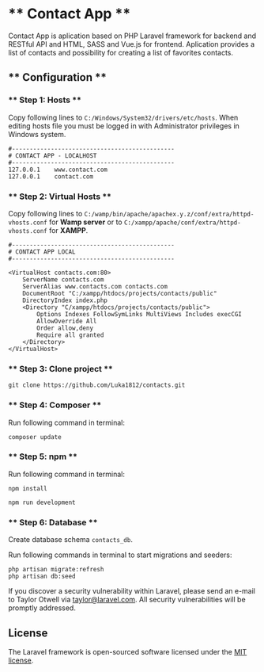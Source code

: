 # ** Contact App **

Contact App is aplication based on PHP Laravel framework for backend and RESTful API and HTML, SASS and Vue.js for frontend. Aplication provides a list of contacts and possibility for creating a list of favorites contacts. 

## ** Configuration **

### ** Step 1: Hosts **

Copy following lines to `C:/Windows/System32/drivers/etc/hosts`. When editing hosts file you must be logged in with Administrator privileges in Windows system.

```
#----------------------------------------------
# CONTACT APP - LOCALHOST
#----------------------------------------------
127.0.0.1    www.contact.com
127.0.0.1    contact.com

```

### ** Step 2: Virtual Hosts **

Copy following lines to `C:/wamp/bin/apache/apachex.y.z/conf/extra/httpd-vhosts.conf` for **Wamp server** or to `C:/xampp/apache/conf/extra/httpd-vhosts.conf` for **XAMPP**.

```
#----------------------------------------------
# CONTACT APP LOCAL 
#----------------------------------------------

<VirtualHost contacts.com:80>
    ServerName contacts.com
    ServerAlias www.contacts.com contacts.com
    DocumentRoot "C:/xampp/htdocs/projects/contacts/public"
	DirectoryIndex index.php
	<Directory "C/xampp/htdocs/projects/contacts/public">
        Options Indexes FollowSymLinks MultiViews Includes execCGI
        AllowOverride All
		Order allow,deny
        Require all granted
    </Directory>
</VirtualHost>
```

### ** Step 3: Clone project **

```
git clone https://github.com/Luka1812/contacts.git
```

### ** Step 4: Composer **

Run following command in terminal:

```
composer update
```

### ** Step 5: npm **

Run following command in terminal:

```
npm install
```

```
npm run development
```

### ** Step 6: Database **

Create database schema `contacts_db`.

Run following commands in terminal to start migrations and seeders:

```
php artisan migrate:refresh
php artisan db:seed
```


If you discover a security vulnerability within Laravel, please send an e-mail to Taylor Otwell via [taylor@laravel.com](mailto:taylor@laravel.com). All security vulnerabilities will be promptly addressed.

## License

The Laravel framework is open-sourced software licensed under the [MIT license](https://opensource.org/licenses/MIT).
